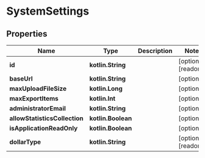 
# SystemSettings

## Properties
Name | Type | Description | Notes
------------ | ------------- | ------------- | -------------
**id** | **kotlin.String** |  |  [optional] [readonly]
**baseUrl** | **kotlin.String** |  |  [optional]
**maxUploadFileSize** | **kotlin.Long** |  |  [optional]
**maxExportItems** | **kotlin.Int** |  |  [optional]
**administratorEmail** | **kotlin.String** |  |  [optional]
**allowStatisticsCollection** | **kotlin.Boolean** |  |  [optional]
**isApplicationReadOnly** | **kotlin.Boolean** |  |  [optional]
**dollarType** | **kotlin.String** |  |  [optional] [readonly]



